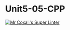 # Unit5-05-CPP
[![Mr Coxall's Super Linter](https://github.com/ICS3U-Programming-CarolynWP/Unit5-05-CPP/workflows/Mr%20Coxall's%20Super%20Linter/badge.svg)](https://github.com/ICS3U-Programming-CarolynWP/Unit5-05-CPP/actions/)
